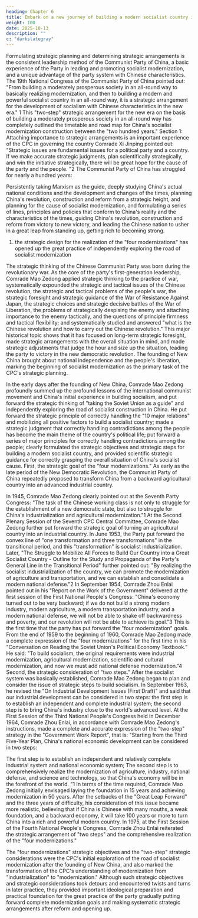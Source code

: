 ```yaml
---
heading: Chapter 6
title: Embark on a new journey of building a modern socialist country in an all-round way
weight: 100
date: 2025-10-13
description: ""
c: "darkslategray"
---
```



Formulating strategic planning and determining strategic arrangements is the consistent leadership
method of the Communist Party of China, a basic experience of the Party in leading and promoting
socialist modernization, and a unique advantage of the party system with Chinese characteristics.
The 19th National Congress of the Communist Party of China pointed out: "From building a
moderately prosperous society in an all-round way to basically realizing modernization, and then to
building a modern and powerful socialist country in an all-round way, it is a strategic arrangement
for the development of socialism with Chinese characteristics in the new era." 1 This "two-step"
strategic arrangement for the new era on the basis of building a moderately prosperous society in an
all-round way has completely outlined the timetable and road map for China's socialist
modernization construction between the "two hundred years."
Section 1: Attaching importance to strategic arrangements is
an important experience of the CPC in governing the country
Comrade Xi Jinping pointed out: "Strategic issues are fundamental issues for a political party and a
country. If we make accurate strategic judgments, plan scientifically strategically, and win the
initiative strategically, there will be great hope for the cause of the party and the people. "2 The
Communist Party of China has struggled for nearly a hundred years:

Persistently taking Marxism as the guide, deeply studying China's actual national conditions and the
development and changes of the times, planning China's revolution, construction and reform from
a strategic height, and planning for the cause of socialist modernization, and formulating a series of
lines, principles and policies that conform to China's reality and the characteristics of the times,
guiding China's revolution, construction and reform from victory to new victory, and leading the
Chinese nation to usher in a great leap from standing up, getting rich to becoming strong.

1. the strategic design for the realization of the "four modernizations" has opened up the great practice of independently exploring the road of socialist modernization

The strategic thinking of the Chinese Communist Party was born during the revolutionary war. As
the core of the party's first-generation leadership, Comrade Mao Zedong applied strategic thinking
to the practice of war, systematically expounded the strategic and tactical issues of the Chinese
revolution, the strategic and tactical problems of the people's war, the strategic foresight and
strategic guidance of the War of Resistance Against Japan, the strategic choices and strategic
decisive battles of the War of Liberation, the problems of strategically despising the enemy and
attaching importance to the enemy tactically, and the questions of principle firmness and tactical
flexibility; and systematically studied and answered "what is the Chinese revolution and how to
carry out the Chinese revolution." This major historical topic shows that it has focused on long-term
strategic foresight, made strategic arrangements with the overall situation in mind, and made
strategic adjustments that judge the hour and size up the situation, leading the party to victory in the
new democratic revolution. The founding of New China brought about national independence and
the people's liberation, marking the beginning of socialist modernization as the primary task of the
CPC's strategic planning.

In the early days after the founding of New China, Comrade Mao Zedong profoundly summed up
the profound lessons of the international communist movement and China's initial experience in
building socialism, and put forward the strategic thinking of "taking the Soviet Union as a guide"
and independently exploring the road of socialist construction in China. He put forward the strategic
principle of correctly handling the "10 major relations" and mobilizing all positive factors to build
a socialist country; made a strategic judgment that correctly handling contradictions among the
people has become the main theme of the country's political life; put forward a series of major
principles for correctly handling contradictions among the people; clearly formulated the strategic
objectives and strategic steps for building a modern socialist country, and provided scientific
strategic guidance for correctly grasping the overall situation of China's socialist cause.
First, the strategic goal of the "four modernizations." As early as the late period of the New
Democratic Revolution, the Communist Party of China repeatedly proposed to transform China
from a backward agricultural country into an advanced industrial country.

In 1945, Comrade Mao Zedong clearly pointed out at the Seventh Party Congress: "The task of the
Chinese working class is not only to struggle for the establishment of a new democratic state, but
also to struggle for China's industrialization and agricultural modernization."1 At the Second Plenary
Session of the Seventh CPC Central Committee, Comrade Mao Zedong further put forward the
strategic goal of turning an agricultural country into an industrial country. In June 1953, the Party
put forward the convex line of "one transformation and three transformations" in the transitional
period, and this "transformation" is socialist industrialization. Later, "The Struggle to Mobilize All
Forces to Build Our Country into a Great Socialist Country - Outline for the Study and Propaganda
of the Party's General Line in the Transitional Period" further pointed out: "By realizing the socialist
industrialization of the country, we can promote the modernization of agriculture and transportation,
and we can establish and consolidate a modern national defense."2 In September 1954, Comrade
Zhou Enlai pointed out in his "Report on the Work of the Government" delivered at the first session
of the First National People's Congress: "China's economy turned out to be very backward; if we do
not build a strong modern industry, modern agriculture, a modern transportation industry, and a
modern national defense, we will not be able to shake off backwardness and poverty, and our
revolution will not be able to achieve its goal."3 This is the first time that the party has put forward
the "four modernization" goals. From the end of 1959 to the beginning of 1960, Comrade Mao
Zedong made a complete expression of the "four modernizations" for the first time in his
"Conversation on Reading the Soviet Union's Political Economy Textbook.” He said: "To build
socialism, the original requirements were industrial modernization, agricultural modernization,
scientific and cultural modernization, and now we must add national defense modernization."4
Second, the strategic consideration of "two steps.” After the socialist system was basically
established, Comrade Mao Zedong began to plan and consider the issue of strategic steps to build
socialism. In September 1963, he revised the "On Industrial Development Issues (First Draft)" and
said that our industrial development can be considered in two steps: the first step is to establish an
independent and complete industrial system; the second step is to bring China's industry close to the
world's advanced level. At the First Session of the Third National People's Congress held in
December 1964, Comrade Zhou Enlai, in accordance with Comrade Mao Zedong's instructions,
made a complete and accurate expression of the "two-step" strategy in the "Government Work
Report", that is: "Starting from the Third Five-Year Plan, China's national economic development
can be considered in two steps:

The first step is to establish an independent and relatively complete industrial system and national
economic system; The second step is to comprehensively realize the modernization of agriculture,
industry, national defense, and science and technology, so that China's economy will be in the
forefront of the world. "1 In terms of the time required, Comrade Mao Zedong initially envisaged
laying the foundation in 15 years and achieving modernization in 50 years. After the setbacks of the
"Great Leap Forward" and the three years of difficulty, his consideration of this issue became more
realistic, believing that if China is Chinese with many mouths, a weak foundation, and a backward
economy, it will take 100 years or more to turn China into a rich and powerful modern country. In
1975, at the First Session of the Fourth National People's Congress, Comrade Zhou Enlai reiterated
the strategic arrangement of "two steps" and the comprehensive realization of the "four
modernizations."

The "four modernizations" strategic objectives and the "two-step" strategic considerations were the
CPC's initial exploration of the road of socialist modernization after the founding of New China,
and also marked the transformation of the CPC's understanding of modernization from
"industrialization" to "modernization." Although such strategic objectives and strategic
considerations took detours and encountered twists and turns in later practice, they provided
important ideological preparation and practical foundation for the great practice of the party
gradually putting forward complete modernization goals and making systematic strategic
arrangements after reform and opening up.

